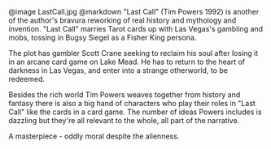 @image		LastCall.jpg
@markdown
"Last Call" (Tim Powers 1992) is another of the author's bravura reworking of real history and mythology and invention. "Last Call" marries Tarot cards up with Las Vegas's gambling and mobs, tossing in Bugsy Siegel as a Fisher King persona.

The plot has gambler Scott Crane seeking to reclaim his soul after losing it in an arcane card game on Lake Mead. He has to return to the heart of darkness in Las Vegas, and enter into a strange otherworld, to be redeemed.

Besides the rich world Tim Powers weaves together from history and fantasy there is also a big hand of characters who play their roles in "Last Call" like the cards in a card game. The number of ideas Powers includes is dazzling but they're all relevant to the whole, all part of the narrative.

A masterpiece - oddly moral despite the alienness.
